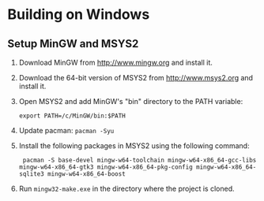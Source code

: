 # Building on Windows

## Setup MinGW and MSYS2

1. Download MinGW from http://www.mingw.org and install it.
2. Download the 64-bit version of MSYS2 from http://www.msys2.org and install it.

3. Open MSYS2 and add MinGW's "bin" directory to the PATH variable:
    ```
    export PATH=/c/MinGW/bin:$PATH
    ```

4. Update pacman: `pacman -Syu`

5. Install the following packages in MSYS2 using the following command:
    ```
     pacman -S base-devel mingw-w64-toolchain mingw-w64-x86_64-gcc-libs mingw-w64-x86_64-gtk3 mingw-w64-x86_64-pkg-config mingw-w64-x86_64-sqlite3 mingw-w64-x86_64-boost
    ```

6. Run `mingw32-make.exe` in the directory where the project is cloned.
